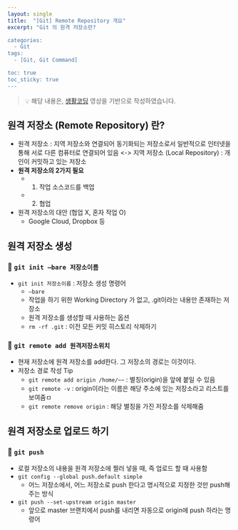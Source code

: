 ```yaml
---
layout: single
title:  "[Git] Remote Repository 개요"
excerpt: "Git 의 원격 저장소란?

categories:
  - Git
tags:
  - [Git, Git Command]

toc: true
toc_sticky: true
---
```

> 💡 해당 내용은, [생활코딩](https://www.youtube.com/playlist?list=PLuHgQVnccGMA8iwZwrGyNXCGy2LAAsTXk) 영상을 기반으로 작성하였습니다.

## 원격 저장소 (Remote Repository) 란?
- 원격 저장소 : 지역 저장소와 연결되어 동기화되는 저장소로서 일반적으로 인터넷을 통해 서로 다른 컴퓨터로 연결되어 있음 <-> 지역 저장소 (Local Repository) : 개인이 커밋하고 있는 저장소
- **원격 저장소의 2가지 필요**
    - 1. 작업 소스코드를 백업
    - 2. 협업
- 원격 저장소의 대안 (협업 X, 혼자 작업 O)
    - Google Cloud, Dropbox 등

## 원격 저장소 생성
### 💫 `git init —bare 저장소이름`
- `git init 저장소이름` : 저장소 생성 명령어
  - `—bare `
   - 작업을 하기 위한 Working Directory 가 없고, .git이라는 내용만 존재하는 저장소
   - 원격 저장소를 생성할 때 사용하는 옵션 
  - `rm -rf .git` : 이전 모든 커밋 히스토리 삭제하기

### 💫 `git remote add 원격저장소위치`
- 현재 저장소에 원격 저장소를 add한다. 그 저장소의 경로는 이것이다.
- 저장소 경로 작성 Tip
    - `git remote add origin /home/~~` : 별칭(origin)을 앞에 붙일 수 있음
    - `git remote -v` : origin이라는 이름은 해당 주소에 있는 저장소라고 리스트를 보여줌ㅁ
    - `git remote remove origin` : 해당 별칭을 가진 저장소를 삭제해줌

## 원격 저장소로 업로드 하기
### 💫 `git push`
- 로컬 저장소의 내용을 원격 저장소에 찔러 넣을 때, 즉 업로드 할 때 사용함
- `git config --global push.default simple`
    - 어느 저장소에서, 어느 저장소로 push 한다고 명시적으로 지정한 것만 push해주는 방식
- `git push --set-upstream origin master`
    - 앞으로 master 브랜치에서 push를 내리면 자동으로 origin에 push 하라는 명령어
